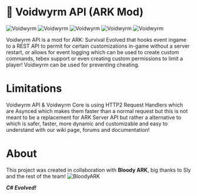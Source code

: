 # 🐲 Voidwyrm API (ARK Mod)
![Voidwyrm](https://img.shields.io/badge/Voidwyrm%20Mod-v1.6-blue?style=for-the-badge)
![Voidwyrm](https://img.shields.io/badge/Voidwyrm%20Core-v0.1-blue?style=for-the-badge)
![Voidwyrm](https://img.shields.io/badge/Hooked%20Events-4-cyan?style=for-the-badge)
![Voidwyrm](https://img.shields.io/badge/Downloads-7-green?style=for-the-badge)
![Voidwyrm](https://img.shields.io/badge/Build-Stable-cyan?style=for-the-badge)

Voidwyrm API is a mod for ARK: Survival Evolved that hooks event ingame to a REST API to permit for certain customizations in-game without a server restart, or allows for event logging which can be used to create custom commands, tebex support or even creating custom permissions to limit a player! Voidwyrm can be used for preventing cheating.

# Limitations
Voidwyrm API & Voidwyrm Core is using HTTP2 Request Handlers which are Asynced which makes them faster than a normal request but this is not meant to be a replacement for ARK Server API but rather a alternative to which is safer, faster, more dynamic and customizable and easy to understand with our wiki page, forums and documentation!

# About
This project was created in collaboration with **Bloody ARK**, big thanks to Sly and the rest of the team!
![BloodyARK](https://preview.redd.it/k1lgntbte8b31.png?width=400&format=png&auto=webp&s=c35c9e644d5be30ba2747dc40b4b540727f95868)

***C# Evolved!***
